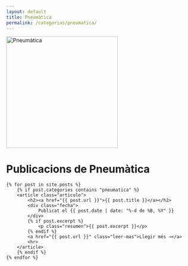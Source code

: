 ```yaml
---
layout: default
title: Pneumàtica
permalink: /categorias/pneumatica/
---
```


<img class="centered" src="/assets/imatges/categorias/neumatica-blog.jpg" alt="Pneumàtica" width="300" height=auto>

<div class="blog-container">
        <h1>Publicacions de Pneumàtica</h1>

    {% for post in site.posts %}
        {% if post.categories contains "pneumatica" %}
        <article class="articulo">
            <h2><a href="{{ post.url }}">{{ post.title }}</a></h2>
            <div class="fecha">
                Publicat el {{ post.date | date: "%-d de %B, %Y" }}
            </div>
            {% if post.excerpt %}
                <p class="resumen">{{ post.excerpt }}</p>
            {% endif %}
            <a href="{{ post.url }}" class="leer-mas">Llegir més →</a>
            <hr>
        </article>
        {% endif %}
    {% endfor %}
</div>
